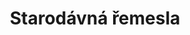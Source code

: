 ---
layout: layouts/hero-episode.njk
title: Starodávná řemesla
link: https://www.rtvs.sk/televizia/archiv/14252/456124
datum: 23. 3. 2024
foto: business_1024x768.jpg
foto1440: business_1440x825.jpg
alt: Old craft main picture
tags: hero
---